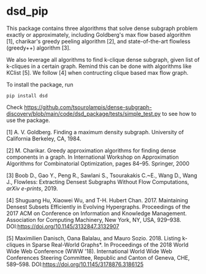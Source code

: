 # dsd_pip

This package contains three algorithms that solve dense subgraph problem exactly or approximately, including Goldberg's max flow based algorithm [1], charikar's greedy peeling algorithm [2], and state-of-the-art flowless (greedy++) algorithm [3].

We also leverage all algorithms to find k-clique dense subgraph, given list of k-cliques in a certain graph. Remind this can be done with algorithms like KClist [5].
We follow [4] when contructing clique based max flow graph.

To install the package, run

    pip install dsd

Check https://github.com/tsourolampis/dense-subgraph-discovery/blob/main/code/dsd_package/tests/simple_test.py to see how to use the package.

[1] A. V. Goldberg. Finding a maximum density subgraph. University of California Berkeley, CA, 1984.

[2] M. Charikar. Greedy approximation algorithms for finding dense components in a graph. In
International Workshop on Approximation Algorithms for Combinatorial Optimization, pages
84–95. Springer, 2000

[3] Boob D., Gao Y., Peng R., Sawlani S., Tsourakakis C.~E., Wang D., Wang J., Flowless: Extracting Densest Subgraphs Without Flow Computations, <i>arXiv e-prints</i>, 2019.

[4] Shuguang Hu, Xiaowei Wu, and T-H. Hubert Chan. 2017. Maintaining Densest Subsets Efficiently in Evolving Hypergraphs. Proceedings of the 2017 ACM on Conference on Information and Knowledge Management. Association for Computing Machinery, New York, NY, USA, 929–938. DOI:https://doi.org/10.1145/3132847.3132907

[5] Maximilien Danisch, Oana Balalau, and Mauro Sozio. 2018. Listing k-cliques in Sparse Real-World Graphs*. In Proceedings of the 2018 World Wide Web Conference (WWW '18). International World Wide Web Conferences Steering Committee, Republic and Canton of Geneva, CHE, 589–598. DOI:https://doi.org/10.1145/3178876.3186125
